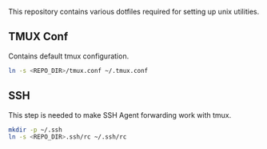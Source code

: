 This repository contains various dotfiles required for setting up unix
utilities.

## TMUX Conf
Contains default tmux configuration.
```bash
ln -s <REPO_DIR>/tmux.conf ~/.tmux.conf
```

## SSH
This step is needed to make SSH Agent forwarding work with tmux.
```bash
mkdir -p ~/.ssh
ln -s <REPO_DIR>.ssh/rc ~/.ssh/rc
```

